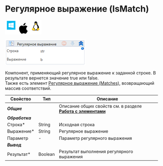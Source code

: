 # Регулярное выражение (IsMatch)

![](<../../../../.gitbook/assets/image (100) (1) (1) (1) (1) (1) (1) (10) (213).png>)

![](<../../../../.gitbook/assets/image (264).png>)

Компонент, применяющий регулярное выражение к заданной строке. В результате вернется значение true или false.\
Также есть элемент [Регулярное выражение (Matches)](https://docs.primo-rpa.ru/primo-rpa/g_elements/osnovnye-elementy/els_data/els_data_strings/el_stringmatches), возвращающий массив соответствий.

| Свойство    | Тип     | Описание                                   |
| ----------- | ------- | ------------------------------------------ |
| ***Общие*** |   | Описание общих свойств см. в разделе [**Работа с элементами**](https://docs.primo-rpa.ru/primo-rpa/primo-studio/process/elements) |
| ***Обработка*** |   |    | 
| Строка\*    | String  | Исходная строка                            |
| Выражение\* | String  | Регулярное выражение                       |
| Параметр    | -       | Параметр регулярного выражения             |
| ***Вывод*** |   |    | 
| Результат\* | Boolean | Результат выполнения регулярного выражения |
